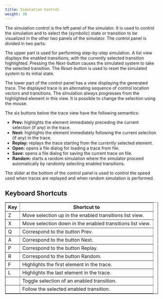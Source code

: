 ```yaml
---
title: Simulation Control
weight: 30
---
```


The simulation control is the left panel of the simulator. It is used to control the simulation and to select the (symbolic) state or transition to be visualized in the other two panels of the simulator. The control panel is divided in two parts:

The upper part is used for performing step-by-step simulation. A list view displays the enabled transitions, with the currently selected transition highlighted. Pressing the _Next_-button causes the simulated system to take the selected transition. The _Reset_-button is used to reset the simulated system to its initial state.

The lower part of the control panel has a view displaying the generated trace. The displayed trace is an alternating sequence of control location vectors and transitions. The simulation always progresses from the highlighted element in this view. It is possible to change the selection using the mouse.

The six buttons below the trace view have the following semantics:

*   **Prev:** highlights the element immediately preceding the current selection (if any) in the trace.
*   **Next:** highlights the element immediately following the current selection (if any) in the trace.
*   **Replay:** replays the trace starting from the currently selected element.
*   **Open:** opens a file dialog for loading a trace from file.
*   **Save:** opens a file dialog for saving the current trace on file.
*   **Random:** starts a random simulation where the simulator proceed automatically by randomly selecting enabled transitions.

The slider at the bottom of the control panel is used to control the speed used when traces are replayed and when random simulation is performed.

## Keyboard Shortcuts

<center>

<table border="1">

<tbody>

<tr>

<th>Key</th>

<th>Shortcut to</th>

</tr>

<tr>

<td>Z</td>

<td>Move selection up in the enabled transitions list view.</td>

</tr>

<tr>

<td>X</td>

<td>Move selection down in the enabled transitions list view.</td>

</tr>

<tr>

<td>Q</td>

<td>Correspond to the button Prev.</td>

</tr>

<tr>

<td>A</td>

<td>Correspond to the button Next.</td>

</tr>

<tr>

<td>P</td>

<td>Correspond to the button Replay.</td>

</tr>

<tr>

<td>R</td>

<td>Correspond to the button Random.</td>

</tr>

<tr>

<td>F</td>

<td>Highlights the first element in the trace.</td>

</tr>

<tr>

<td>L</td>

<td>Highlights the last element in the trace.</td>

</tr>

<tr>

<td><SPACE></td>

<td>Toggle selection of an enabled transition.</td>

</tr>

<tr>

<td width="3cm"><ENTER></td>

<td>Follow the selected enabled transition.</td>

</tr>

</tbody>

</table>

</center>